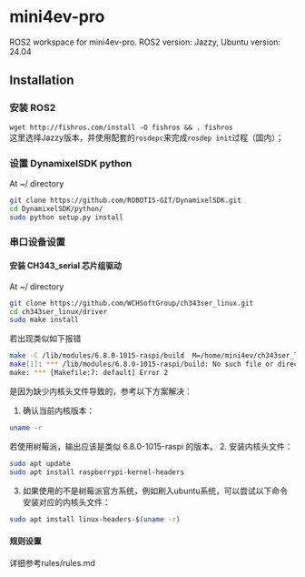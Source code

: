 # mini4ev-pro
ROS2 workspace for mini4ev-pro. ROS2 version: Jazzy, Ubuntu version: 24.04

## Installation

### 安装 ROS2

`wget http://fishros.com/install -O fishros && . fishros`  
这里选择Jazzy版本，并使用配套的`rosdepc`来完成`rosdep init`过程（国内）；
 

### 设置 DynamixelSDK python

At ~/ directory
```bash
git clone https://github.com/ROBOTIS-GIT/DynamixelSDK.git
cd DynamixelSDK/python/
sudo python setup.py install
```
### 串口设备设置

#### 安装 CH343_serial 芯片组驱动

At ~/ directory
```bash
git clone https://github.com/WCHSoftGroup/ch343ser_linux.git
cd ch343ser_linux/driver
sudo make install
```

若出现类似如下报错
```bash
make -C /lib/modules/6.8.0-1015-raspi/build  M=/home/mini4ev/ch343ser_linux/driver   
make[1]: *** /lib/modules/6.8.0-1015-raspi/build: No such file or directory.  Stop.
make: *** [Makefile:7: default] Error 2
```
是因为缺少内核头文件导致的，参考以下方案解决：
1. 确认当前内核版本：
```bash
uname -r
```
若使用树莓派，输出应该是类似 6.8.0-1015-raspi 的版本。
2. 安装内核头文件：
```bash
sudo apt update
sudo apt install raspberrypi-kernel-headers
```
3. 如果使用的不是树莓派官方系统，例如刷入ubuntu系统，可以尝试以下命令安装对应的内核头文件：
```bash
sudo apt install linux-headers-$(uname -r)
```

#### 规则设置

详细参考rules/rules.md